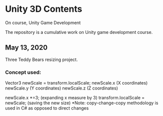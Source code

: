 # Unity 3D Contents
On course, Unity Game Development

The repository is a cumulative work on Unity game development course.

## May 13, 2020
Three Teddy Bears resizing project.
### Concept used:
Vector3 newScale = transform.localScale;
newScale.x (X coordinates)
newScale.y (Y coordinates)
newScale.z (Z coordinates)

newScale.x \*=3; (expanding x measure by 3) 
transform.localScale = newScale; (saving the new size)
*Note: copy-change-copy methodology is used in C# as opposed to direct changes 
